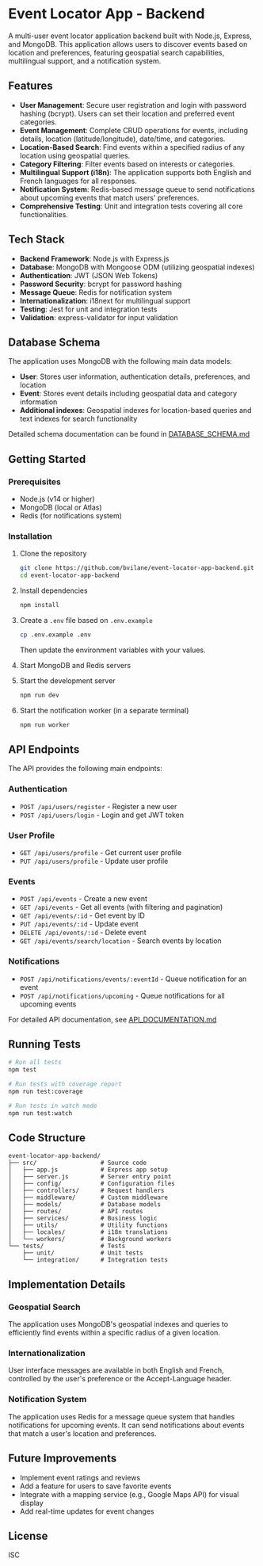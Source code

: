 # Event Locator App - Backend

A multi-user event locator application backend built with Node.js, Express, and MongoDB. This application allows users to discover events based on location and preferences, featuring geospatial search capabilities, multilingual support, and a notification system.

## Features

- **User Management**: Secure user registration and login with password hashing (bcrypt). Users can set their location and preferred event categories.
- **Event Management**: Complete CRUD operations for events, including details, location (latitude/longitude), date/time, and categories.
- **Location-Based Search**: Find events within a specified radius of any location using geospatial queries.
- **Category Filtering**: Filter events based on interests or categories.
- **Multilingual Support (i18n)**: The application supports both English and French languages for all responses.
- **Notification System**: Redis-based message queue to send notifications about upcoming events that match users' preferences.
- **Comprehensive Testing**: Unit and integration tests covering all core functionalities.

## Tech Stack

- **Backend Framework**: Node.js with Express.js
- **Database**: MongoDB with Mongoose ODM (utilizing geospatial indexes)
- **Authentication**: JWT (JSON Web Tokens)
- **Password Security**: bcrypt for password hashing
- **Message Queue**: Redis for notification system
- **Internationalization**: i18next for multilingual support
- **Testing**: Jest for unit and integration tests
- **Validation**: express-validator for input validation

## Database Schema

The application uses MongoDB with the following main data models:

- **User**: Stores user information, authentication details, preferences, and location
- **Event**: Stores event details including geospatial data and category information
- **Additional indexes**: Geospatial indexes for location-based queries and text indexes for search functionality

Detailed schema documentation can be found in [DATABASE_SCHEMA.md](./DATABASE_SCHEMA.md)

## Getting Started

### Prerequisites

- Node.js (v14 or higher)
- MongoDB (local or Atlas)
- Redis (for notifications system)

### Installation

1. Clone the repository
   ```bash
   git clone https://github.com/bvilane/event-locator-app-backend.git
   cd event-locator-app-backend
   ```

2. Install dependencies
   ```bash
   npm install
   ```

3. Create a `.env` file based on `.env.example`
   ```bash
   cp .env.example .env
   ```
   Then update the environment variables with your values.

4. Start MongoDB and Redis servers

5. Start the development server
   ```bash
   npm run dev
   ```

6. Start the notification worker (in a separate terminal)
   ```bash
   npm run worker
   ```

## API Endpoints

The API provides the following main endpoints:

### Authentication
- `POST /api/users/register` - Register a new user
- `POST /api/users/login` - Login and get JWT token

### User Profile
- `GET /api/users/profile` - Get current user profile
- `PUT /api/users/profile` - Update user profile

### Events
- `POST /api/events` - Create a new event
- `GET /api/events` - Get all events (with filtering and pagination)
- `GET /api/events/:id` - Get event by ID
- `PUT /api/events/:id` - Update event
- `DELETE /api/events/:id` - Delete event
- `GET /api/events/search/location` - Search events by location

### Notifications
- `POST /api/notifications/events/:eventId` - Queue notification for an event
- `POST /api/notifications/upcoming` - Queue notifications for all upcoming events

For detailed API documentation, see [API_DOCUMENTATION.md](./API_DOCUMENTATION.md)

## Running Tests

```bash
# Run all tests
npm test

# Run tests with coverage report
npm run test:coverage

# Run tests in watch mode
npm run test:watch
```

## Code Structure

```
event-locator-app-backend/
├── src/                  # Source code
│   ├── app.js            # Express app setup
│   ├── server.js         # Server entry point
│   ├── config/           # Configuration files
│   ├── controllers/      # Request handlers
│   ├── middleware/       # Custom middleware
│   ├── models/           # Database models
│   ├── routes/           # API routes
│   ├── services/         # Business logic
│   ├── utils/            # Utility functions
│   ├── locales/          # i18n translations
│   └── workers/          # Background workers
└── tests/                # Tests
    ├── unit/             # Unit tests
    └── integration/      # Integration tests
```

## Implementation Details

### Geospatial Search
The application uses MongoDB's geospatial indexes and queries to efficiently find events within a specific radius of a given location.

### Internationalization
User interface messages are available in both English and French, controlled by the user's preference or the Accept-Language header.

### Notification System
The application uses Redis for a message queue system that handles notifications for upcoming events. It can send notifications about events that match a user's location and preferences.

## Future Improvements

- Implement event ratings and reviews
- Add a feature for users to save favorite events
- Integrate with a mapping service (e.g., Google Maps API) for visual display
- Add real-time updates for event changes

## License

ISC